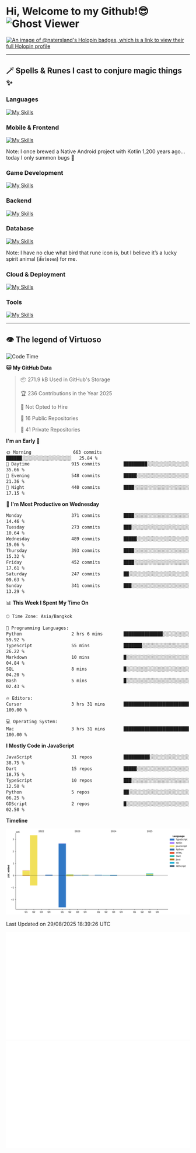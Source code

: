 # Hi, Welcome to my Github!😎 ![Ghost Viewer](https://img.shields.io/badge/Unview_Profile-9999999999+-blueviolet)
[![An image of @natersland's Holopin badges, which is a link to view their full Holopin profile](https://holopin.me/natersland)](https://holopin.io/@natersland)

---

## 🪄 Spells & Runes I cast to conjure magic things ✨

### Languages
[![My Skills](https://skillicons.dev/icons?i=js,ts,css,py,dart,go)](https://skillicons.dev)

### Mobile & Frontend
[![My Skills](https://skillicons.dev/icons?i=flutter,nextjs,react,tailwind)](https://skillicons.dev)

Note: I once brewed a Native Android project with Kotlin 1,200 years ago… today I only summon bugs 🤣

### Game Development
[![My Skills](https://skillicons.dev/icons?i=godot)](https://skillicons.dev)

### Backend
[![My Skills](https://skillicons.dev/icons?i=nestjs,express,firebase,prisma,supabase)](https://skillicons.dev)

### Database
[![My Skills](https://skillicons.dev/icons?i=mongodb,redis,bevy)](https://skillicons.dev)

Note: I have no clue what bird that rune icon is, but I believe it’s a lucky spirit animal (สัตว์มงคล) for me.

### Cloud & Deployment
[![My Skills](https://skillicons.dev/icons?i=docker,gcp,vercel)](https://skillicons.dev)

### Tools
[![My Skills](https://skillicons.dev/icons?i=androidstudio,vscode,apple,figma,git,github,gitlab,jest,postman,vite,yarn)](https://skillicons.dev)

---

## 👁️ The legend of Virtuoso

<!--START_SECTION:waka-->
![Code Time](http://img.shields.io/badge/Code%20Time-811%20hrs%2019%20mins-blue)

**🐱 My GitHub Data** 

> 📦 271.9 kB Used in GitHub's Storage 
 > 
> 🏆 236 Contributions in the Year 2025
 > 
> 🚫 Not Opted to Hire
 > 
> 📜 16 Public Repositories 
 > 
> 🔑 41 Private Repositories 
 > 
**I'm an Early 🐤** 

```text
🌞 Morning                663 commits         ██████░░░░░░░░░░░░░░░░░░░   25.84 % 
🌆 Daytime                915 commits         █████████░░░░░░░░░░░░░░░░   35.66 % 
🌃 Evening                548 commits         █████░░░░░░░░░░░░░░░░░░░░   21.36 % 
🌙 Night                  440 commits         ████░░░░░░░░░░░░░░░░░░░░░   17.15 % 
```
📅 **I'm Most Productive on Wednesday** 

```text
Monday                   371 commits         ████░░░░░░░░░░░░░░░░░░░░░   14.46 % 
Tuesday                  273 commits         ███░░░░░░░░░░░░░░░░░░░░░░   10.64 % 
Wednesday                489 commits         █████░░░░░░░░░░░░░░░░░░░░   19.06 % 
Thursday                 393 commits         ████░░░░░░░░░░░░░░░░░░░░░   15.32 % 
Friday                   452 commits         ████░░░░░░░░░░░░░░░░░░░░░   17.61 % 
Saturday                 247 commits         ██░░░░░░░░░░░░░░░░░░░░░░░   09.63 % 
Sunday                   341 commits         ███░░░░░░░░░░░░░░░░░░░░░░   13.29 % 
```


📊 **This Week I Spent My Time On** 

```text
🕑︎ Time Zone: Asia/Bangkok

💬 Programming Languages: 
Python                   2 hrs 6 mins        ███████████████░░░░░░░░░░   59.92 % 
TypeScript               55 mins             ███████░░░░░░░░░░░░░░░░░░   26.22 % 
Markdown                 10 mins             █░░░░░░░░░░░░░░░░░░░░░░░░   04.84 % 
SQL                      8 mins              █░░░░░░░░░░░░░░░░░░░░░░░░   04.20 % 
Bash                     5 mins              █░░░░░░░░░░░░░░░░░░░░░░░░   02.43 % 

🔥 Editors: 
Cursor                   3 hrs 31 mins       █████████████████████████   100.00 % 

💻 Operating System: 
Mac                      3 hrs 31 mins       █████████████████████████   100.00 % 
```

**I Mostly Code in JavaScript** 

```text
JavaScript               31 repos            ██████████░░░░░░░░░░░░░░░   38.75 % 
Dart                     15 repos            █████░░░░░░░░░░░░░░░░░░░░   18.75 % 
TypeScript               10 repos            ███░░░░░░░░░░░░░░░░░░░░░░   12.50 % 
Python                   5 repos             ██░░░░░░░░░░░░░░░░░░░░░░░   06.25 % 
GDScript                 2 repos             █░░░░░░░░░░░░░░░░░░░░░░░░   02.50 % 
```



**Timeline**

![Lines of Code chart](https://raw.githubusercontent.com/natersland/natersland/master/assets/bar_graph.png)


 Last Updated on 29/08/2025 18:39:26 UTC
<!--END_SECTION:waka-->

![](https://raw.githubusercontent.com/natersland/my-github-stat/master/generated/languages.svg#gh-dark-mode-only)
![](https://raw.githubusercontent.com/natersland/my-github-stat/master/generated/overview.svg#gh-dark-mode-only)

 </br>
